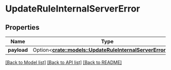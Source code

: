 # UpdateRuleInternalServerError

## Properties

Name | Type | Description | Notes
------------ | ------------- | ------------- | -------------
**payload** | Option<[**crate::models::UpdateRuleInternalServerErrorBody**](UpdateRuleInternalServerErrorBody.md)> |  | [optional]

[[Back to Model list]](../README.md#documentation-for-models) [[Back to API list]](../README.md#documentation-for-api-endpoints) [[Back to README]](../README.md)


